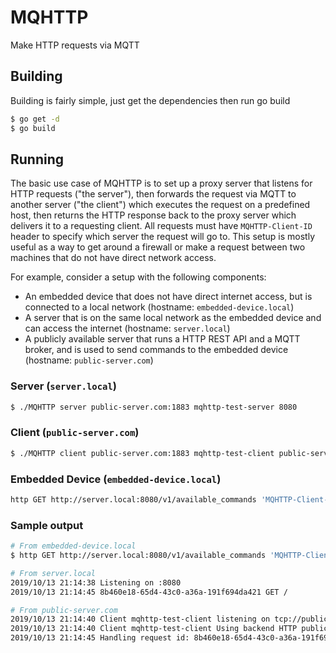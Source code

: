 # MQHTTP

Make HTTP requests via MQTT

## Building

Building is fairly simple, just get the dependencies then run go build

```bash
$ go get -d
$ go build
```

## Running

The basic use case of MQHTTP is to set up a proxy server that listens for HTTP requests ("the server"), then forwards the request via MQTT to another server ("the client") which executes the request on a predefined host, then returns the HTTP response back to the proxy server which delivers it to a requesting client. All requests must have `MQHTTP-Client-ID` header to specify which server the request will go to. This setup is mostly useful as a way to get around a firewall or make a request between two machines that do not have direct network access.

For example, consider a setup with the following components:

* An embedded device that does not have direct internet access, but is connected to a local network (hostname: `embedded-device.local`)
* A server that is on the same local network as the embedded device and can access the internet (hostname: `server.local`)
* A publicly available server that runs a HTTP REST API and a MQTT broker, and is used to send commands to the embedded device (hostname: `public-server.com`)

### Server (`server.local`)
```bash
$ ./MQHTTP server public-server.com:1883 mqhttp-test-server 8080
```

### Client (`public-server.com`)
```bash
$ ./MQHTTP client public-server.com:1883 mqhttp-test-client public-server.com:80
```

### Embedded Device (`embedded-device.local`)
```bash
http GET http://server.local:8080/v1/available_commands 'MQHTTP-Client-ID: http-test-client'
```

### Sample output

```bash
# From embedded-device.local
$ http GET http://server.local:8080/v1/available_commands 'MQHTTP-Client-ID: http-test-client'

# From server.local
2019/10/13 21:14:38 Listening on :8080
2019/10/13 21:14:45 8b460e18-65d4-43c0-a36a-191f694da421 GET /

# From public-server.com
2019/10/13 21:14:40 Client mqhttp-test-client listening on tcp://public-server.com:1883
2019/10/13 21:14:40 Client mqhttp-test-client Using backend HTTP public-server.com:80
2019/10/13 21:14:45 Handling request id: 8b460e18-65d4-43c0-a36a-191f694da421
```